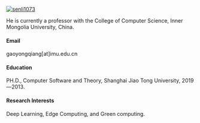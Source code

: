 

[![senli1073](https://img.shields.io/badge/senli1073-github-blue?logo=github)](https://github.com/gaoyongqiang628)

He is currently a professor with the College of Computer Science, Inner Mongolia University, China.

#### Email
gaoyongqiang[at]imu.edu.cn

#### Education
PH.D., Computer Software and Theory, Shanghai Jiao Tong University, 2019—2013.

#### Research Interests
Deep Learning,  Edge Computing, and Green computing.

